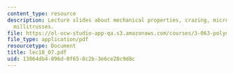 ```yaml
---
content_type: resource
description: Lecture slides about mechanical properties, crazing, microframes, and
  millitrusses.
file: https://ol-ocw-studio-app-qa.s3.amazonaws.com/courses/3-063-polymer-physics-spring-2007/13064db4096d0f658c2b3e6ce28c9d8c_lec18_07.pdf
file_type: application/pdf
resourcetype: Document
title: lec18_07.pdf
uid: 13064db4-096d-0f65-8c2b-3e6ce28c9d8c
---
```

